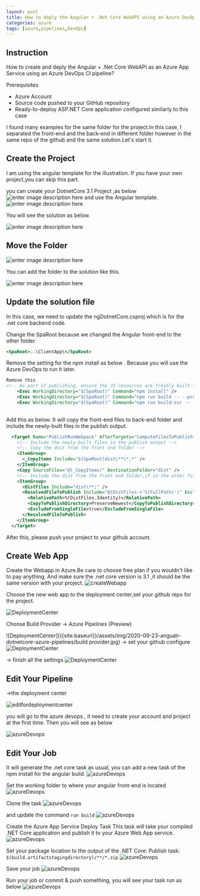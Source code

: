 ```yaml
---
layout: post
title: How to deply the Angular + .Net Core WebAPI using an Azure DevOps CI pipeline?
categories: azure
tags: [azure,pipelines,DevOps]
---
```


## Instruction

How to create and deply the Angular + .Net Core WebAPI as an Azure App Service using an Azure DevOps CI pipeline?

Prerequisites
- Azure Account
- Source code pushed to your GitHub repository
- Ready-to-deploy ASP.NET Core application configured similarly to this case
  
I found many examples for the same folder for the project.In this case, I separated the front-end and  the back-end in different folder however in the same repo of the github and the same solution.Let's start it.

## Create the Project

I am using the angular template for the illustration. If you have your own project,you can skip this part.

you can create your DotnetCore 3.1 Project ,as below
![enter image description here]({{site.baseurl}}/assets/img/2020-09-23-angualr-dotnetcore-azure-pipelines/dotnetcore.jpg)
and use the Angular template. 
![enter image description here]({{site.baseurl}}/assets/img/2020-09-23-angualr-dotnetcore-azure-pipelines/angulartemp.jpg)


You will see the solution as below.

![enter image description here]({{site.baseurl}}/assets/img/2020-09-23-angualr-dotnetcore-azure-pipelines/solution.jpg)

## Move the Folder 

![enter image description here]({{site.baseurl}}/assets/img/2020-09-23-angualr-dotnetcore-azure-pipelines/foldermoveout.jpg)

You can add the folder to the solution like this.

![enter image description here]({{site.baseurl}}/assets/img/2020-09-23-angualr-dotnetcore-azure-pipelines/movefrontend.jpg)

## Update the solution file

In this case, we need to update the ngDotnetCore.csproj which is for the .net core backend code.

Change the SpaRoot because we changed the Angular front-end to the other folder.
 ``` xml
 <SpaRoot>..\ClientApp\</SpaRoot>
```
Remove the setting for the npm install as below . Because you will use the Azure DevOps to run it later.

``` xml
Remove this 
<!-- As part of publishing, ensure the JS resources are freshly built in production mode -->
    <Exec WorkingDirectory="$(SpaRoot)" Command="npm install" />
    <Exec WorkingDirectory="$(SpaRoot)" Command="npm run build -- --prod" />
    <Exec WorkingDirectory="$(SpaRoot)" Command="npm run build:ssr -- --prod" Condition=" '$(BuildServerSideRenderer)' == 'true' " />
    
```
Add this as below. It will copy the front-end files to back-end folder and include the newly-built files in the publish output.
``` xml
  <Target Name="PublishRunWebpack" AfterTargets="ComputeFilesToPublish">
    <!-- Include the newly-built files in the publish output -->
    <!-- Copy the dist from the front end folder -->
    <ItemGroup>
      <_CopyItems Include="$(SpaRoot)dist\**\*.*" />
    </ItemGroup>
    <Copy SourceFiles="@(_CopyItems)" DestinationFolder="dist" />
    <!-- Include the dist from the front end folder,if in the other folder it can't include in the publish output folder  -->
    <ItemGroup>
      <DistFiles Include="dist\**;" />
      <ResolvedFileToPublish Include="@(DistFiles->'%(FullPath)')" Exclude="@(ResolvedFileToPublish)">
        <RelativePath>%(DistFiles.Identity)</RelativePath>
        <CopyToPublishDirectory>PreserveNewest</CopyToPublishDirectory>
        <ExcludeFromSingleFile>true</ExcludeFromSingleFile>
      </ResolvedFileToPublish>
    </ItemGroup>
  </Target>

  ```

After this, please push your project to your github account.

## Create Web App

Create the Webapp in Azure.Be care to choose free plan if you wouldn't like to pay anything.
And make sure the .net core version is 3.1 ,it should be the same version with your project.
![createWebapp]({{site.baseurl}}/assets/img/2020-09-23-angualr-dotnetcore-azure-pipelines/createWebapp.jpg)

Choose the new web app to the deployment center,set your github repo for the project.

![DeploymentCenter]({{site.baseurl}}/assets/img/2020-09-23-angualr-dotnetcore-azure-pipelines/DeploymentCenter.jpg)

Choose Build Provider -> Azure Pipelines (Preview)

![DeploymentCenter]({{site.baseurl}}/assets/img/2020-09-23-angualr-dotnetcore-azure-pipelines/build provider.jpg)
-> set your github configure 
![DeploymentCenter]({{site.baseurl}}/assets/img/2020-09-23-angualr-dotnetcore-azure-pipelines/configure.jpg)

-> finish all the settings 
![DeploymentCenter]({{site.baseurl}}/assets/img/2020-09-23-angualr-dotnetcore-azure-pipelines/allsetting.jpg)


## Edit Your Pipeline

->the deployment center

![editfordeploymentcenter]({{site.baseurl}}/assets/img/2020-09-23-angualr-dotnetcore-azure-pipelines/editfordeploymentcenter.jpg)

you will go to the azure devops , it need to create your account and project at the first time. Then you will see as below


![azureDevops]({{site.baseurl}}/assets/img/2020-09-23-angualr-dotnetcore-azure-pipelines/azureDevops.jpg)

## Edit Your Job

It will generate the .net core task as usual, you can add a new task of the npm install for the angular build.
![azureDevops]({{site.baseurl}}/assets/img/2020-09-23-angualr-dotnetcore-azure-pipelines/installtask.jpg)

Set the working folder to where your angular front-end is located
![azureDevops]({{site.baseurl}}/assets/img/2020-09-23-angualr-dotnetcore-azure-pipelines/npminstall.jpg)

Clone the task 
![azureDevops]({{site.baseurl}}/assets/img/2020-09-23-angualr-dotnetcore-azure-pipelines/CloneTask.jpg)

and update the command `run build`
![azureDevops]({{site.baseurl}}/assets/img/2020-09-23-angualr-dotnetcore-azure-pipelines/runbuild.jpg)

Create the Azure App Service Deploy Task
This task will take your compiled .NET Core application and publish it to your Azure Web App service.
![azureDevops]({{site.baseurl}}/assets/img/2020-09-23-angualr-dotnetcore-azure-pipelines/deploytool.jpg)

Set your package location to the output of the .NET Core: Publish task:
```$(build.artifactstagingdirectory)/**/*.zip```
![azureDevops]({{site.baseurl}}/assets/img/2020-09-23-angualr-dotnetcore-azure-pipelines/packagesave.jpg)

Save your job
![azureDevops]({{site.baseurl}}/assets/img/2020-09-23-angualr-dotnetcore-azure-pipelines/save.jpg)

Run your job or commit & push something, you will see your task run as below
![azureDevops]({{site.baseurl}}/assets/img/2020-09-23-angualr-dotnetcore-azure-pipelines/PipelineResult.jpg)
